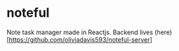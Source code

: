 # noteful
Note task manager made in Reactjs. Backend lives (here)[https://github.com/oliviadavis593/noteful-server]
